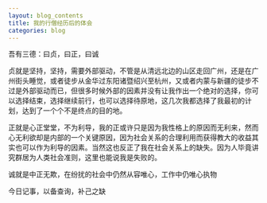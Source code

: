 ```yaml
---
layout: blog_contents
title: 我的行僧经历后的体会
categories: blog
---
```


吾有三德：曰贞，曰正，曰诚

贞就是坚持，坚持，需要外部驱动，不管是从清远北边的山区走回广州，还是在广州街头睡觉，或者徒步从金华过东阳诸暨绍兴至杭州，又或者内蒙与新疆的徒步不过是外部驱动而已，但很多时候外部的因素并没有让我作出一个绝对的选择，你可以选择结束，选择继续前行，也可以选择待原地，这几次我都选择了我最初的计划，达到了一个个不是终点的目的地。

正就是心正堂堂，不为利导，我的正或许只是因为我性格上的原因而无利来，然而心无利欲却是内部的一个关键原因，因为社会关系的合理利用而获得教大的收益其实也可以作为利导的因素。当然这也反正了我在社会关系上的缺失。因为人毕竟讲究群居为人类社会准则，这里也能说我是失败的。

诚就是中正无欺，在纷扰的社会中仍然从容唯心，工作中仍唯心执物

今日记事，以备查询，补己之缺